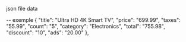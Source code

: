 json file
data 

-- exemple
{
      "title": "Ultra HD 4K Smart TV",
      "price": "699.99",
      "taxes": "55.99",
      "count": "5",
      "category": "Electronics",
      "total": "755.98",
      "discount": "10",
      "ads": "20.00"
    },
